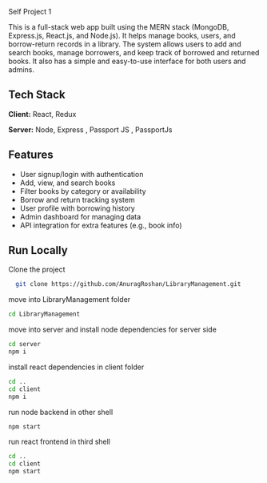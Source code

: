 Self Project 1

This is a full-stack web app built using the MERN stack (MongoDB, Express.js, React.js, and Node.js). It helps manage books, users, and borrow-return records in a library. The system allows users to add and search books, manage borrowers, and keep track of borrowed and returned books. It also has a simple and easy-to-use interface for both users and admins.

## Tech Stack

**Client:** React, Redux

**Server:** Node, Express , Passport JS , PassportJs

## Features

- User signup/login with authentication
- Add, view, and search books
- Filter books by category or availability
- Borrow and return tracking system
- User profile with borrowing history
- Admin dashboard for managing data
- API integration for extra features (e.g., book info)

## Run Locally

Clone the project

```bash
  git clone https://github.com/AnuragRoshan/LibraryManagement.git
```

move into LibraryManagement folder

```bash
cd LibraryManagement
```

move into server and install node dependencies for server side

```bash
cd server
npm i
```

install react dependencies in client folder

```bash
cd ..
cd client
npm i
```

run node backend in other shell

```bash
npm start
```

run react frontend in third shell

```bash
cd ..
cd client
npm start
```

